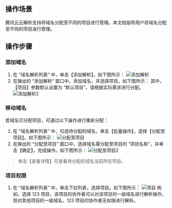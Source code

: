 ## 操作场景

腾讯云云解析支持将域名分配至不同的项目进行管理。本文档指导用户将域名分配至不同的项目进行管理。

## 操作步骤

### 添加域名

1. 在 “域名解析列表” 中，单击【添加解析】。如下图所示：
![添加解析](https://main.qcloudimg.com/raw/3a10254fa2461e7a81dc3a6d3d3b9eef.png)
2. 在弹出的 “添加解析” 窗口中，添加域名，并选择项目。如下图所示：
其中，【项目】参数默认设置为 “默认项目”，请根据实际需求进行分配。
![添加解析2](https://main.qcloudimg.com/raw/741c86760030e133c2efa6cc8e5cc9a3.png)

### 移动域名

若域名已分配项目，可通过以下操作进行重新分配：
1. 在 “域名解析列表” 中，勾选待分配的域名，单击【批量操作】，选择【分配至项目】。如下图所示：
![分配至项目](https://main.qcloudimg.com/raw/a396a43ab24e2e510241312fd5a809ed.png)
2. 在弹出的 “分配至项目” 窗口中，选择域名需分配至项目的 “项目名称”，并单击【确定】，完成操作。如下图所示：
![分配至项目2](https://main.qcloudimg.com/raw/4c0e71078a2c8c5cce8c08c61c02c1ff.png)
> 单击【查看详情】可查看待分配的域名当前所在项目。

### 项目权限

1. 在 “域名解析列表” 中，单击下拉列表，选择项目。如下图所示：
![项目](https://main.qcloudimg.com/raw/46122decf9929646f101990242257b2d.png)
例如，选择 123 项目，该项目的协作者可以对该项目的一级域名进行解析操作。但对其他项目的一级域名，123 项目的协作者无权限进行解析。

